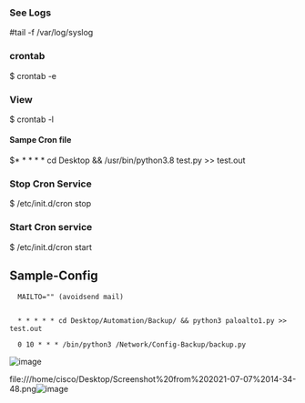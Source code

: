 ### See Logs

#tail -f /var/log/syslog

### crontab

$ crontab -e

### View

$ crontab -l

#### Sampe Cron file

$* * * * * cd Desktop && /usr/bin/python3.8 test.py >> test.out

### Stop Cron Service

$ /etc/init.d/cron stop

### Start Cron service

$ /etc/init.d/cron start

## Sample-Config

      MAILTO="" (avoidsend mail)
      
      
      * * * * * cd Desktop/Automation/Backup/ && python3 paloalto1.py >> test.out

      0 10 * * * /bin/python3 /Network/Config-Backup/backup.py


![image](https://user-images.githubusercontent.com/49310101/122632597-b114eb80-d088-11eb-888a-13c94bbdbefa.png)



file:///home/cisco/Desktop/Screenshot%20from%202021-07-07%2014-34-48.png![image](https://user-images.githubusercontent.com/49310101/125158092-5bfe5e00-e18c-11eb-9828-fbed0c2553ac.png)

